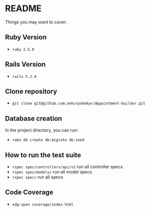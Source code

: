 # README


Things you may want to cover:

## Ruby Version
* `ruby 2.5.0`

## Rails Version
* `rails 5.2.4`

## Clone repository
* `git clone git@github.com:ankurpohekar/Appointment-builder.git`

## Database creation
In the project directory, you can run:
* `rake db create db:migrate db:seed`

 ## How to run the test suite
 * `rspec spec/controllers/api/v1` run all controller specs
 * `rspec spec/models/` run all model specs
 * `rspec spec/` run all specs

## Code Coverage
* `xdg-open coverage/index.html`
